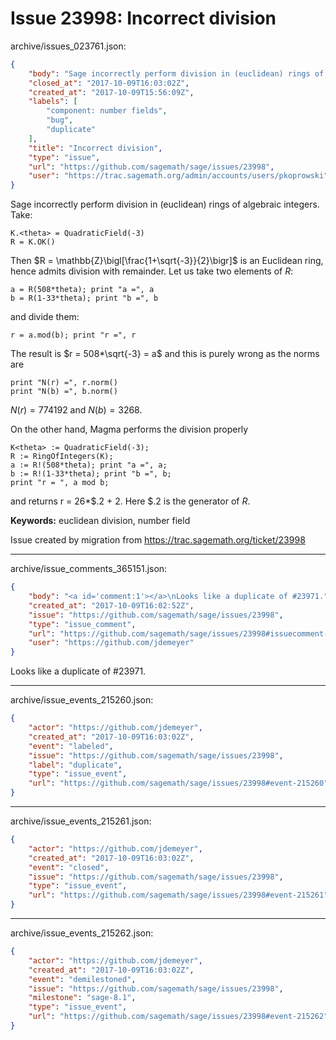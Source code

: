# Issue 23998: Incorrect division

archive/issues_023761.json:
```json
{
    "body": "Sage incorrectly perform division in (euclidean) rings of algebraic integers. Take:\n\n```\nK.<theta> = QuadraticField(-3)\nR = K.OK()\n```\nThen $R = \\mathbb{Z}\\bigl[\\frac{1+\\sqrt{-3}}{2}\\bigr]$ is an Euclidean ring, hence admits division with remainder. Let us take two elements of $R$:\n\n```\na = R(508*theta); print \"a =\", a\nb = R(1-33*theta); print \"b =\", b\n```\nand divide them:\n\n```\nr = a.mod(b); print \"r =\", r\n```\nThe result is $r = 508*\\sqrt{-3} = a$ and this is purely wrong as the norms are\n\n```\nprint \"N(r) =\", r.norm()\nprint \"N(b) =\", b.norm()\n```\n$N(r) = 774192$ and $N(b) = 3268$.\n\nOn the other hand, Magma performs the division properly \n\n```\nK<theta> := QuadraticField(-3);\nR := RingOfIntegers(K);\na := R!(508*theta); print \"a =\", a;\nb := R!(1-33*theta); print \"b =\", b;\nprint \"r = \", a mod b;\n```\nand returns r =  26*$.2 + 2. Here $.2 is the generator of $R$.\n\n**Keywords:** euclidean division, number field\n\nIssue created by migration from https://trac.sagemath.org/ticket/23998\n\n",
    "closed_at": "2017-10-09T16:03:02Z",
    "created_at": "2017-10-09T15:56:09Z",
    "labels": [
        "component: number fields",
        "bug",
        "duplicate"
    ],
    "title": "Incorrect division",
    "type": "issue",
    "url": "https://github.com/sagemath/sage/issues/23998",
    "user": "https://trac.sagemath.org/admin/accounts/users/pkoprowski"
}
```
Sage incorrectly perform division in (euclidean) rings of algebraic integers. Take:

```
K.<theta> = QuadraticField(-3)
R = K.OK()
```
Then $R = \mathbb{Z}\bigl[\frac{1+\sqrt{-3}}{2}\bigr]$ is an Euclidean ring, hence admits division with remainder. Let us take two elements of $R$:

```
a = R(508*theta); print "a =", a
b = R(1-33*theta); print "b =", b
```
and divide them:

```
r = a.mod(b); print "r =", r
```
The result is $r = 508*\sqrt{-3} = a$ and this is purely wrong as the norms are

```
print "N(r) =", r.norm()
print "N(b) =", b.norm()
```
$N(r) = 774192$ and $N(b) = 3268$.

On the other hand, Magma performs the division properly 

```
K<theta> := QuadraticField(-3);
R := RingOfIntegers(K);
a := R!(508*theta); print "a =", a;
b := R!(1-33*theta); print "b =", b;
print "r = ", a mod b;
```
and returns r =  26*$.2 + 2. Here $.2 is the generator of $R$.

**Keywords:** euclidean division, number field

Issue created by migration from https://trac.sagemath.org/ticket/23998





---

archive/issue_comments_365151.json:
```json
{
    "body": "<a id='comment:1'></a>\nLooks like a duplicate of #23971.",
    "created_at": "2017-10-09T16:02:52Z",
    "issue": "https://github.com/sagemath/sage/issues/23998",
    "type": "issue_comment",
    "url": "https://github.com/sagemath/sage/issues/23998#issuecomment-365151",
    "user": "https://github.com/jdemeyer"
}
```

<a id='comment:1'></a>
Looks like a duplicate of #23971.



---

archive/issue_events_215260.json:
```json
{
    "actor": "https://github.com/jdemeyer",
    "created_at": "2017-10-09T16:03:02Z",
    "event": "labeled",
    "issue": "https://github.com/sagemath/sage/issues/23998",
    "label": "duplicate",
    "type": "issue_event",
    "url": "https://github.com/sagemath/sage/issues/23998#event-215260"
}
```



---

archive/issue_events_215261.json:
```json
{
    "actor": "https://github.com/jdemeyer",
    "created_at": "2017-10-09T16:03:02Z",
    "event": "closed",
    "issue": "https://github.com/sagemath/sage/issues/23998",
    "type": "issue_event",
    "url": "https://github.com/sagemath/sage/issues/23998#event-215261"
}
```



---

archive/issue_events_215262.json:
```json
{
    "actor": "https://github.com/jdemeyer",
    "created_at": "2017-10-09T16:03:02Z",
    "event": "demilestoned",
    "issue": "https://github.com/sagemath/sage/issues/23998",
    "milestone": "sage-8.1",
    "type": "issue_event",
    "url": "https://github.com/sagemath/sage/issues/23998#event-215262"
}
```
